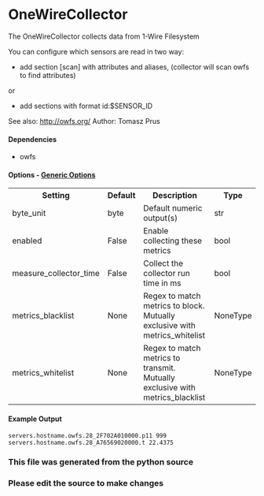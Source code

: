 OneWireCollector
=====

The OneWireCollector collects data from 1-Wire Filesystem

You can configure which sensors are read in two way:

-  add section [scan] with attributes and aliases,
   (collector will scan owfs to find attributes)

or

- add sections with format id:$SENSOR_ID

See also: http://owfs.org/
Author: Tomasz Prus

#### Dependencies

 * owfs


#### Options - [Generic Options](Configuration)

<table><tr><th>Setting</th><th>Default</th><th>Description</th><th>Type</th></tr>
<tr><td>byte_unit</td><td>byte</td><td>Default numeric output(s)</td><td>str</td></tr>
<tr><td>enabled</td><td>False</td><td>Enable collecting these metrics</td><td>bool</td></tr>
<tr><td>measure_collector_time</td><td>False</td><td>Collect the collector run time in ms</td><td>bool</td></tr>
<tr><td>metrics_blacklist</td><td>None</td><td>Regex to match metrics to block. Mutually exclusive with metrics_whitelist</td><td>NoneType</td></tr>
<tr><td>metrics_whitelist</td><td>None</td><td>Regex to match metrics to transmit. Mutually exclusive with metrics_blacklist</td><td>NoneType</td></tr>
</table>

#### Example Output

```
servers.hostname.owfs.28_2F702A010000.p11 999
servers.hostname.owfs.28_A76569020000.t 22.4375
```

### This file was generated from the python source
### Please edit the source to make changes

